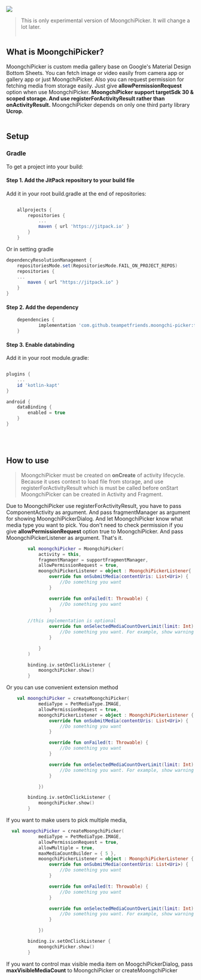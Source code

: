 [![](https://jitpack.io/v/teampetfriends/moongchi-picker.svg)](https://jitpack.io/#teampetfriends/moongchi-picker)
> This is only experimental version of MoongchiPicker. It will change a lot later.
<br/><br/>

## What is MoongchiPicker?
MoongchiPicker is custom media gallery base on Google's Material Design Bottom Sheets.
You can fetch image or video easily from camera app or gallery app or just MoongchiPicker.
Also you can request permission for fetching media from storage easily. Just give **allowPermissionRequest** option when use MoongchiPicker.
**MoongchiPicker support targetSdk 30 & scoped storage. And use registerForActivityResult rather than onActivityResult.**
MoongchiPicker depends on only one third party library **Ucrop**.
<br/><br/>
## Setup

### Gradle

To get a project into your build:

#### Step 1. Add the JitPack repository to your build file

Add it in your root build.gradle at the end of repositories:

```gradle

	allprojects {
		repositories {
			...
			maven { url 'https://jitpack.io' }
		}
	}
```

Or in setting gradle

```gradle
dependencyResolutionManagement {
    repositoriesMode.set(RepositoriesMode.FAIL_ON_PROJECT_REPOS)
    repositories {
	...
        maven { url "https://jitpack.io" }
    }
}
```

#### Step 2. Add the dependency

```gradle
	dependencies {
	        implementation 'com.github.teampetfriends.moongchi-picker:final:x.y.z'
	}
```

#### Step 3. Enable databinding

Add it in your root module.gradle:

```gradle

plugins {
    ...
    id 'kotlin-kapt'
}

android {
    dataBinding {
        enabled = true
    }
}
```
<br/><br/>
## How to use

> MoongchiPicker must be created on **onCreate** of activity lifecycle. Because it uses context to load file from storage, and use registerForActivityResult which is must be called before onStart
> MoongchiPicker can be created in Activity and Fragment.
> 
Due to MoongchiPicker use registerForActivityResult, you have to pass ComponentActivity as argument.
And pass fragmentManager as argument for showing MoongchiPickerDialog.
And let MoongchiPicker know what media type you want to pick.
You don't need to check permission if you give **allowPermissionRequest** option true to MoongchiPicker.
And pass MoongchiPickerListener as argument. That's it.

```kotlin
        val moongchiPicker = MoongchiPicker(
            activity = this,
            fragmentManager = supportFragmentManager,
            allowPermissionRequest = true,
            moongchiPickerListener = object : MoongchiPickerListener{
                override fun onSubmitMedia(contentUris: List<Uri>) {
                    //Do something you want
                }

                override fun onFailed(t: Throwable) {
                    //Do something you want
                }
		
		//this implementation is optional
                override fun onSelectedMediaCountOverLimit(limit: Int) {
                    //Do something you want. For example, show warning dialog
                }

            }
        )

        binding.iv.setOnClickListener {
            moongchiPicker.show()
        }
```

Or you can use convenient extension method

```kotlin
    val moongchiPicker = createMoongchiPicker(
            mediaType = PetMediaType.IMAGE,
            allowPermissionRequest = true,
            moongchiPickerListener = object : MoongchiPickerListener {
                override fun onSubmitMedia(contentUris: List<Uri>) {
                    //Do something you want
                }

                override fun onFailed(t: Throwable) {
                    //Do something you want
                }

                override fun onSelectedMediaCountOverLimit(limit: Int) {
                    //Do something you want. For example, show warning dialog
                }

            })

        binding.iv.setOnClickListener {
            moongchiPicker.show()
        }
```
If you want to make users to pick multiple media,

```kotlin
  val moongchiPicker = createMoongchiPicker(
            mediaType = PetMediaType.IMAGE,
            allowPermissionRequest = true,
            allowMultiple = true,
            maxMediaCountBuilder = { 5 },
            moongchiPickerListener = object : MoongchiPickerListener {
                override fun onSubmitMedia(contentUris: List<Uri>) {
                    //Do something you want
                }

                override fun onFailed(t: Throwable) {
                    //Do something you want
                }

                override fun onSelectedMediaCountOverLimit(limit: Int) {
                    //Do something you want. For example, show warning dialog
                }

            })

        binding.iv.setOnClickListener {
            moongchiPicker.show()
        }
```

If you want to control max visible media item on MoogchiPickerDialog, pass **maxVisibleMediaCount** to MoongchiPicker or createMoongchiPicker


